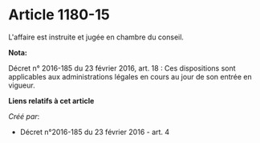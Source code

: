 # Article 1180-15

L'affaire est instruite et jugée en chambre du conseil.

**Nota:**

Décret n° 2016-185 du 23 février 2016, art. 18 : Ces dispositions sont applicables aux administrations légales en cours au
jour de son entrée en vigueur.

**Liens relatifs à cet article**

_Créé par_:

  - Décret n°2016-185 du 23 février 2016 - art. 4
